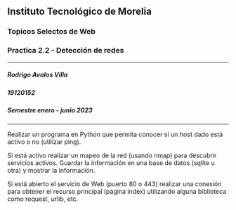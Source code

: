 ## Instituto Tecnológico de Morelia
### Topicos Selectos de Web
### Practica 2.2 - Detección de redes

---

##### Rodrigo Avalos Villa
##### 19120152
##### Semestre enero - junio 2023

---

Realizar un programa en Python que permita conocer si un host dado está activo o no (utilizar ping).

Si está activo realizar un mapeo de la red (usando nmap) para descubrir servicios activos. Guardar la información en una base de datos (sqlite u otra) y mostrar la información.

Si está abierto el servicio de Web (puerto 80 o 443) realizar una conexión para obtener el recurso principal (página index) utilizando alguna biblioteca como request, urlib, etc. 
